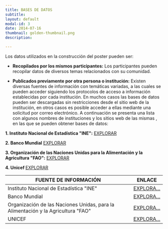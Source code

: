 ```yaml
---
title: BASES DE DATOS
subtitle:
layout: default
modal-id: 3
date: 2014-07-16
thumbnail: golden-thumbnail.png
description: 

---
```

Los datos utilizados en la construcción del poster pueden ser:

- <b> Recopilados por los mismos participantes:</b> Los participantes pueden recopilar datos de diversos temas relacionados con su comunidad.  

- <b> Publicados previamente por otra persona o institución:</b> Existen diversas fuentes de información con temáticas variadas, a las cuales se pueden acceder siguiendo los protocolos de acceso a información  establecidas por cada institución.
En muchos casos las bases de datos pueden ser descargadas sin restricciones  desde el sitio web de la institución, en otros casos es posible acceder a ellas mediante una solicitud por correo electrónico.
A continuación se presenta una lista con algunos nombres de instituciones y los sitios web de las mismas , en las que se pueden obtener bases de datos:
 

<b>1. Instituto Nacional de Estadística "INE":</b> <a href="https://www.ine.gob.bo/"> EXPLORAR</a>

<b>2. Banco Mundial</b> <a href="https://datos.bancomundial.org/pais/bolivia?view=chart"> EXPLORAR</a>

<b>3. Organización de las Naciones Unidas  para la Alimentación y la Agricultura "FAO":</b> <a href="http://www.fao.org/faostat/es/#country/19"> EXPLORAR</a>

<b>4. Unicef  </b> <a href="https://data.unicef.org/country/bol/"> EXPLORAR</a>


| FUENTE DE INFORMACIÓN                                                            | ENLACE                                                               |
|----------------------------------------------------------------------------------|----------------------------------------------------------------------|
| Instituto Nacional de Estadística "INE"                                          | [EXPLORA...](https://www.ine.gob.bo/)                                |
| Banco Mundial                                                                    | [EXPLORA...](https://datos.bancomundial.org/pais/bolivia?view=chart) |
| Organización de las Naciones Unidas, para la Alimentación y la Agricultura "FAO" | [EXPLORA...](http://www.fao.org/faostat/es/#country/19)              |
| UNICEF                                                                           | [EXPLORA...](https://data.unicef.org/country/bol/)            	      |